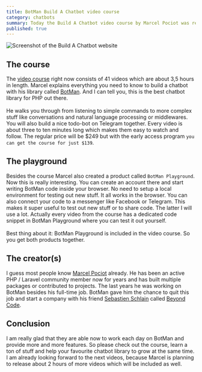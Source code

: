 ```yaml
---
title: BotMan Build A Chatbot video course
category: chatbots
summary: Today the Build A Chatbot video course by Marcel Pociot was released. I already watched all the episodes and can tell you a little bit more about it.
published: true
---
```


<img class="blogimage" alt="Screenshot of the Build A Chatbot website" src="/images/blog/chatbot_course.png" />

## The course

The [video course](https://buildachatbot.io) right now consists of 41 videos which are about 3,5 hours in length. Marcel explains everything you need to know to build a chatbot with his library called [BotMan](https://botman.io). And I can tell you, this is the best chatbot library for PHP out there.
<br /><br />
He walks you through from listening to simple commands to more complex stuff like conversations and natural language processing or middlewares. You will also build a nice todo-bot on Telegram together. Every video is about three to ten minutes long which makes them easy to watch and follow. The regular price will be $249 but with the early access program `you can get the course for just $139`. 

## The playground

Besides the course Marcel also created a product called `BotMan Playground`. Now this is really interesting.
You can create an account there and start writing BotMan code inside your browser. No need to setup a local environment for testing out new stuff. It all works in the browser. You can also connect your code to a messenger like Facebook or Telegram. This makes it super useful to test out new stuff or to share code. The latter I will use a lot. Actually every video from the course has a dedicated code snippet in BotMan Playground where you can test it out yourself.
<br><br>
Best thing about it: BotMan Playground is included in the video course. So you get both products together. 


## The creator(s)

I guess most people know [Marcel Pociot](https://twitter.com/marcelpociot) already. He has been an active PHP / Laravel community member now for years and has built multiple packages or contributed to projects. The last years he was working on BotMan besides his full-time job. BotMan gave him the chance to quit this job and start a company with his friend [Sebastien Schlain](https://twitter.com/seb_sebsn) called [Beyond Code](https://beyondco.de/).

## Conclusion
I am really glad that they are able now to work each day on BotMan and provide more and more features. So please check out the course, learn a ton of stuff and help your favourite chatbot library to grow at the same time. I am already looking forward to the next videos, because Marcel is planning to release about 2 hours of more videos which will be included as well.



